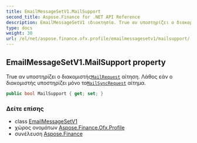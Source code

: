 ```yaml
---
title: EmailMessageSetV1.MailSupport
second_title: Aspose.Finance for .NET API Reference
description: EmailMessageSetV1 ιδιοκτησία. True αν υποστηρίζει ο διακομιστήςMailRequest αίτηση. Λάθος εάν ο διακομιστής υποστηρίζει μόνο τοMailSyncRequest αίτημα.
type: docs
weight: 30
url: /el/net/aspose.finance.ofx.profile/emailmessagesetv1/mailsupport/
---
```

## EmailMessageSetV1.MailSupport property

True αν υποστηρίζει ο διακομιστής[`MailRequest`](../../../aspose.finance.ofx.email/mailrequest/) αίτηση. Λάθος εάν ο διακομιστής υποστηρίζει μόνο το[`MailSyncRequest`](../../../aspose.finance.ofx.email/mailsyncrequest/) αίτημα.

```csharp
public bool MailSupport { get; set; }
```

### Δείτε επίσης

* class [EmailMessageSetV1](../)
* χώρος ονομάτων [Aspose.Finance.Ofx.Profile](../../emailmessagesetv1/)
* συνέλευση [Aspose.Finance](../../../)


